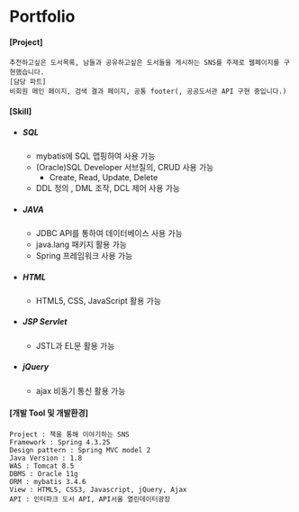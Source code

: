 # Portfolio
#### [Project]
    추천하고싶은 도서목록, 남들과 공유하고싶은 도서들을 게시하는 SNS를 주제로 웹페이지를 구현했습니다.
    [담당 파트]
    비회원 메인 페이지, 검색 결과 페이지, 공통 footer(, 공공도서관 API 구현 중입니다.)

#### [Skill]

* ##### *SQL*
    * mybatis에 SQL 맵핑하여 사용 가능
    * (Oracle)SQL Developer 서브질의, CRUD 사용 가능
        * Create, Read, Update, Delete
    * DDL 정의 , DML 조작, DCL 제어 사용 가능

* ##### *JAVA*
    * JDBC API를 통하여 데이터베이스 사용 가능
    * java.lang 패키지 활용 가능
    * Spring 프레임워크 사용 가능

* ##### *HTML*
    * HTML5, CSS, JavaScript 활용 가능

* ##### *JSP Servlet*
    * JSTL과 EL문 활용 가능

* ##### *jQuery*
    * ajax 비동기 통신 활용 가능

#### [개발 Tool 및 개발환경]
    Project : 책을 통해 이야기하는 SNS
    Framework : Spring 4.3.25
    Design pattern : Spring MVC model 2
    Java Version : 1.8
    WAS : Tomcat 8.5
    DBMS : Oracle 11g
    ORM : mybatis 3.4.6
    View : HTML5, CSS3, Javascript, jQuery, Ajax
    API : 인터파크 도서 API, API서울 열린데이터광장
